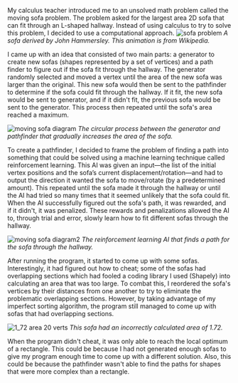 My calculus teacher introduced me to an unsolved math problem called the moving sofa problem. The problem asked for the largest area 2D sofa that can fit through an L-shaped hallway. Instead of using calculus to try to solve this problem, I decided to use a computational approach.
![sofa problem](https://github.com/camtamsox/MovingSofa/assets/109252429/264466d7-3f1d-4237-b1f7-c975973e3357)
_A sofa derived by John Hammersley. This animation is from Wikipedia._

I came up with an idea that consisted of two main parts: a generator to create new sofas (shapes represented by a set of vertices) and a path finder to figure out if the sofa fit through the hallway. The generator randomly selected and moved a vertex until the area of the new sofa was larger than the original. This new sofa would then be sent to the pathfinder to determine if the sofa could fit through the hallway. If it fit, the new sofa would be sent to generator, and if it didn't fit, the previous sofa would be sent to the generator. This process then repeated until the sofa's area reached a maximum.

![moving sofa diagram](https://github.com/camtamsox/MovingSofa/assets/109252429/eee72ce9-f040-4e4e-a62d-c084d0bdc0c8)
_The circular process between the generator and pathfinder that gradually increases the area of the sofa._

To create a pathfinder, I decided to frame the problem of finding a path into something that could be solved using a machine learning technique called reinforcement learning. This AI was given an input—the list of the initial vertex positions and the sofa’s current displacement/rotation—and had to output the direction it wanted the sofa to move/rotate (by a predetermined amount). This repeated until the sofa made it through the hallway or until the AI had tried so many times that it seemed unlikely that the sofa could fit. When the AI successfully figured out the sofa's path, it was rewarded, and if it didn't, it was penalized. These rewards and penalizations allowed the AI to, through trial and error, slowly learn how to fit different sofas through the hallway.

![moving sofa diagram2](https://github.com/camtamsox/MovingSofa/assets/109252429/4e42d776-54cf-4725-8945-386e77ac9197)
_The reinforcement learning AI that finds a path for the sofa through the hallway._

After running the program, it started to come up with some sofas. Interestingly, it had figured out how to cheat; some of the sofas had overlapping sections which had fooled a coding library I used (Shapely) into calculating an area that was too large. To combat this, I reordered the sofa's vertices by their distances from one another to try to eliminate the problematic overlapping sections. However, by taking advantage of my imperfect sorting algorithm, the program still managed to come up with sofas that had overlapping sections.

![1_72 area 20 verts](https://github.com/camtamsox/MovingSofa/assets/109252429/65390101-1400-4979-8406-5358b71d5dcd)
_This sofa had an incorrectly calculated area of 1.72._

When the program didn't cheat, it was only able to reach the local optimum of a rectangle. This could be because I had not generated enough sofas to give my program enough time to come up with a different solution. Also, this could be because the pathfinder wasn't able to find the paths for shapes that were more complex than a rectangle.
